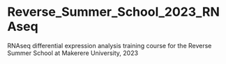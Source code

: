 # Reverse_Summer_School_2023_RNAseq
RNAseq differential expression analysis training course for the Reverse Summer School at Makerere University, 2023 
